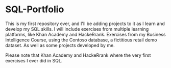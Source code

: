 # SQL-Portfolio
This is my first repository ever, and I'll be adding projects to it as I learn and develop my SQL skills.
I will include exercises from multiple learning platforms, like Khan Academy and HackeRrank.
Exercises from my Business Intelligence Course, using the Contoso database, a fictitious retail demo dataset.
As well as some projects developed by me.

Please note that Khan Academy and HackeRrank where the very first exercises I ever did in SQL.
